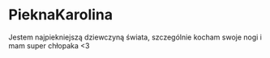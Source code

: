 PieknaKarolina
==============

Jestem najpiekniejszą dziewczyną świata, szczególnie kocham swoje nogi i mam super chłopaka &lt;3
